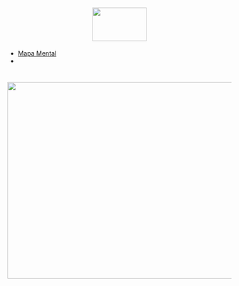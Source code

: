<h1 align="center">
<img src="https://nodejs.org/static/images/logo.svg" width="122" height="75">
 <br>
</h1>

- [Mapa Mental](https://whimsical.com/node-js-PRf8QedsoRMPtc6hmN63gg)
- 
<h1 align="center">
<img src="https://lh3.googleusercontent.com/ZV-qny93B6_at5OG4qsNPD8sm-MxosRWUl946saKmSepdYMPGJ_BRDmJE08GoCOIYyZhl49t3SmyuJPLf1eP3pBOYcEPDG8dYkCxYitb5yox8quMG3oBLS1Z0ft0L04CxjknImil" width="741" height="441">
 <br>
</h1>
